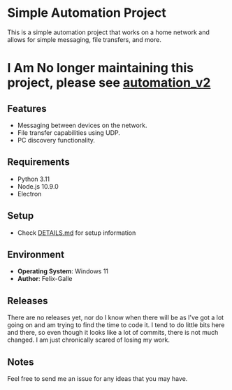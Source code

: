 # Simple Automation Project

This is a simple automation project that works on a home network and allows for simple messaging, file transfers, and more.

# I Am No longer maintaining this project, please see [automation_v2](https://github.com/Felix-Galle/automation_v2.git)

## Features

- Messaging between devices on the network.
- File transfer capabilities using UDP.
- PC discovery functionality.

## Requirements

- Python 3.11
- Node.js 10.9.0
- Electron

## Setup

- Check [DETAILS.md](https://github.com/Felix-Galle/automation/blob/main/DETAILS.md) for setup information

## Environment

- **Operating System**: Windows 11
- **Author**: Felix-Galle

## Releases

There are no releases yet, nor do I know when there will be as I've got a lot going on and am trying to find the time to code it.
I tend to do little bits here and there, so even though it looks like a lot of commits, there is not much changed. I am just chronically scared of losing my work.

## Notes

Feel free to send me an issue for any ideas that you may have.
